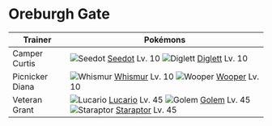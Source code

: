 # Oreburgh Gate

Trainer                    | Pokémons
---                        | ---
Camper Curtis              | ![][273]  [Seedot] Lv. 10  ![][050]  [Diglett] Lv. 10
Picnicker Diana            | ![][293]  [Whismur] Lv. 10  ![][194]  [Wooper] Lv. 10
Veteran Grant              | ![][448]  [Lucario] Lv. 45  ![][076]  [Golem] Lv. 45  ![][398]  [Staraptor] Lv. 45
[050]: https://raw.githubusercontent.com/PokeAPI/sprites/master/sprites/pokemon/50.png "Diglett"
[076]: https://raw.githubusercontent.com/PokeAPI/sprites/master/sprites/pokemon/76.png "Golem"
[194]: https://raw.githubusercontent.com/PokeAPI/sprites/master/sprites/pokemon/194.png "Wooper"
[273]: https://raw.githubusercontent.com/PokeAPI/sprites/master/sprites/pokemon/273.png "Seedot"
[293]: https://raw.githubusercontent.com/PokeAPI/sprites/master/sprites/pokemon/293.png "Whismur"
[398]: https://raw.githubusercontent.com/PokeAPI/sprites/master/sprites/pokemon/398.png "Staraptor"
[448]: https://raw.githubusercontent.com/PokeAPI/sprites/master/sprites/pokemon/448.png "Lucario"
[Diglett]: /pokemon_changes/050.md
[Golem]: /pokemon_changes/076.md
[Wooper]: /pokemon_changes/194.md
[Seedot]: /pokemon_changes/273.md
[Whismur]: /pokemon_changes/293.md
[Staraptor]: /pokemon_changes/398.md
[Lucario]: /pokemon_changes/448.md
